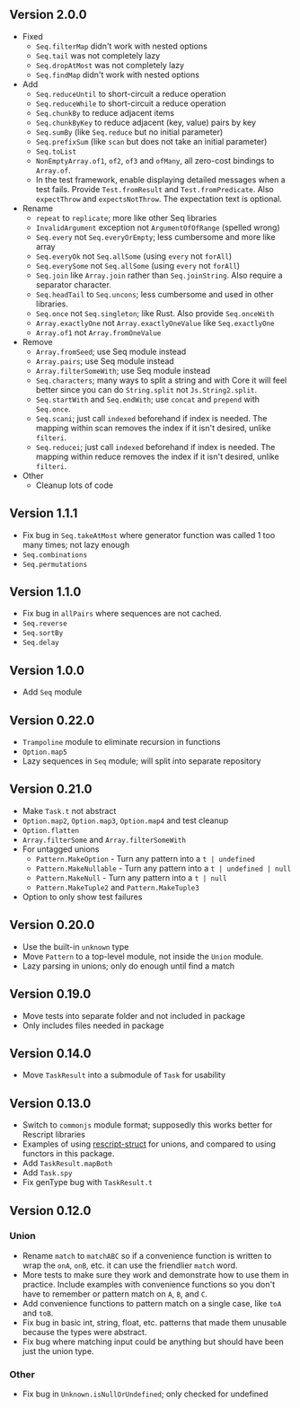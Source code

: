 ## Version 2.0.0

- Fixed
  - `Seq.filterMap` didn't work with nested options
  - `Seq.tail` was not completely lazy
  - `Seq.dropAtMost` was not completely lazy
  - `Seq.findMap` didn't work with nested options
- Add
  - `Seq.reduceUntil` to short-circuit a reduce operation
  - `Seq.reduceWhile` to short-circuit a reduce operation
  - `Seq.chunkBy` to reduce adjacent items
  - `Seq.chunkByKey` to reduce adjacent (key, value) pairs by key
  - `Seq.sumBy` (like `Seq.reduce` but no initial parameter)
  - `Seq.prefixSum` (like `scan` but does not take an initial parameter)
  - `Seq.toList`
  - `NonEmptyArray.of1`, `of2`, `of3` and `ofMany`, all zero-cost bindings to `Array.of`.
  - In the test framework, enable displaying detailed messages when a test fails. Provide `Test.fromResult` and `Test.fromPredicate`. Also `expectThrow` and `expectsNotThrow`. The expectation text is optional.
- Rename
  - `repeat` to `replicate`; more like other Seq libraries
  - `InvalidArgument` exception not `ArgumentOfOfRange` (spelled wrong)
  - `Seq.every` not `Seq.everyOrEmpty`; less cumbersome and more like array
  - `Seq.everyOk` not `Seq.allSome` (using `every` not `forAll`)
  - `Seq.everySome` not `Seq.allSome` (using `every` not `forAll`)
  - `Seq.join` like `Array.join` rather than `Seq.joinString`. Also require a separator character.
  - `Seq.headTail` to `Seq.uncons`; less cumbersome and used in other libraries.
  - `Seq.once` not `Seq.singleton`; like Rust. Also provide `Seq.onceWith`
  - `Array.exactlyOne` not `Array.exactlyOneValue` like `Seq.exactlyOne`
  - `Array.of1` not `Array.fromOneValue`
- Remove
  - `Array.fromSeed`; use Seq module instead
  - `Array.pairs`; use Seq module instead
  - `Array.filterSomeWith`; use Seq module instead
  - `Seq.characters`; many ways to split a string and with Core it will feel better since you can do `String.split` not `Js.String2.split`.
  - `Seq.startWith` and `Seq.endWith`; use `concat` and `prepend` with `Seq.once`.
  - `Seq.scani`; just call `indexed` beforehand if index is needed. The mapping within scan removes the index if it isn't desired, unlike `filteri`.
  - `Seq.reducei`; just call `indexed` beforehand if index is needed. The mapping within reduce removes the index if it isn't desired, unlike `filteri`.
- Other
  - Cleanup lots of code

## Version 1.1.1

- Fix bug in `Seq.takeAtMost` where generator function was called 1 too many times; not lazy enough
- `Seq.combinations`
- `Seq.permutations`

## Version 1.1.0

- Fix bug in `allPairs` where sequences are not cached.
- `Seq.reverse`
- `Seq.sortBy`
- `Seq.delay`

## Version 1.0.0

- Add `Seq` module

## Version 0.22.0

- `Trampoline` module to eliminate recursion in functions
- `Option.map5`
- Lazy sequences in `Seq` module; will split into separate repository

## Version 0.21.0

- Make `Task.t` not abstract
- `Option.map2`, `Option.map3`, `Option.map4` and test cleanup
- `Option.flatten`
- `Array.filterSome` and `Array.filterSomeWith`
- For untagged unions
  - `Pattern.MakeOption` - Turn any pattern into a `t | undefined`
  - `Pattern.MakeNullable` - Turn any pattern into a `t | undefined | null`
  - `Pattern.MakeNull` - Turn any pattern into a `t | null`
  - `Pattern.MakeTuple2` and `Pattern.MakeTuple3`
- Option to only show test failures

## Version 0.20.0

- Use the built-in `unknown` type
- Move `Pattern` to a top-level module, not inside the `Union` module.
- Lazy parsing in unions; only do enough until find a match

## Version 0.19.0

- Move tests into separate folder and not included in package
- Only includes files needed in package

## Version 0.14.0

- Move `TaskResult` into a submodule of `Task` for usability

## Version 0.13.0

- Switch to `commonjs` module format; supposedly this works better for Rescript libraries
- Examples of using [rescript-struct](https://github.com/DZakh/rescript-struct) for unions, and compared to using functors in this package.
- Add `TaskResult.mapBoth`
- Add `Task.spy`
- Fix genType bug with `TaskResult.t`

## Version 0.12.0

### Union

- Rename `match` to `matchABC` so if a convenience function is written to wrap the `onA`, `onB`, etc. it can use the friendlier `match` word.
- More tests to make sure they work and demonstrate how to use them in practice. Include examples with convenience functions so you don't have to remember or pattern match on `A`, `B`, and `C`.
- Add convenience functions to pattern match on a single case, like `toA` and `toB`.
- Fix bug in basic int, string, float, etc. patterns that made them unusable because the types were abstract.
- Fix bug where matching input could be anything but should have been just the union type.

### Other

- Fix bug in `Unknown.isNullOrUndefined`; only checked for undefined
